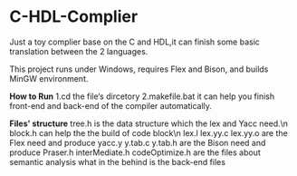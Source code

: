 # C-HDL-Complier
Just a toy complier base on the C and HDL,it can finish some basic translation between the 2 languages.

This project runs under Windows, requires Flex and Bison, and builds MinGW environment.

**How to Run**
1.cd the file‘s dircetory
2.makefile.bat
  it can help you finish front-end and back-end of the compiler automatically.
  
**Files' structure**
tree.h is the data structure which the lex and Yacc need.\n
block.h can help the the build of code block\n
lex.l lex.yy.c lex.yy.o are the Flex need and produce
yacc.y y.tab.c y.tab.h are the Bison need and produce
Praser.h interMediate.h codeOptimize.h are the files about semantic analysis
what in the behind is the back-end files



